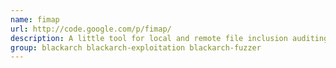 ```yaml
---
name: fimap
url: http://code.google.com/p/fimap/
description: A little tool for local and remote file inclusion auditing and exploitation URL : http://code.
group: blackarch blackarch-exploitation blackarch-fuzzer
---
```

